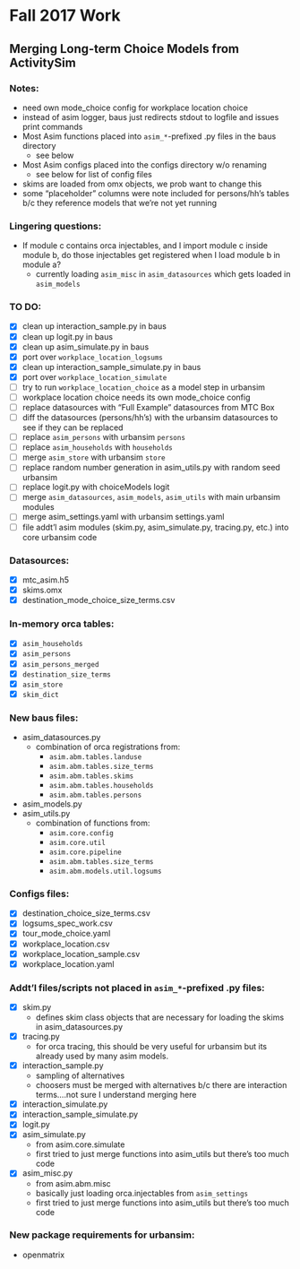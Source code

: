 Fall 2017 Work
=======
## Merging Long-term Choice Models from ActivitySim
### Notes:

- need own mode_choice config for workplace location choice
- instead of asim logger, baus just redirects stdout to logfile and issues print commands
- Most Asim functions placed into `asim_*`-prefixed .py files in the baus directory
    - see below
- Most Asim configs placed into the configs directory w/o renaming
    - see below for list of config files
- skims are loaded from omx objects, we prob want to change this
- some “placeholder” columns were note included for persons/hh’s tables b/c they reference models that we’re not yet running

### Lingering questions:

- If module c contains orca injectables, and I import module c inside module b, do those injectables get registered when I load module b in module a?
    - currently loading `asim_misc` in `asim_datasources` which gets loaded in `asim_models`

### TO DO:

- [x] clean up interaction_sample.py in baus
- [x] clean up logit.py in baus
- [x] clean up asim_simulate.py in baus
- [x] port over `workplace_location_logsums`
- [x] clean up interaction_sample_simulate.py in baus
- [x] port over `workplace_location_simulate`
- [ ] try to run `workplace_location_choice` as a model step in urbansim
- [ ] workplace location choice needs its own mode_choice config
- [ ] replace datasources with “Full Example” datasources from MTC Box
- [ ] diff the datasources (persons/hh’s) with the urbansim datasources to see if they can be replaced
- [ ] replace `asim_persons` with urbansim `persons`
- [ ] replace `asim_households` with `households`
- [ ] merge `asim_store` with urbansim `store`
- [ ] replace random number generation in asim_utils.py with random seed urbansim
- [ ] replace logit.py with choiceModels logit
- [ ] merge `asim_datasources`, `asim_models`, `asim_utils` with main urbansim modules
- [ ] merge asim_settings.yaml with urbansim settings.yaml
- [ ] file addt’l asim modules (skim.py, asim_simulate.py, tracing.py, etc.) into core urbansim code

### Datasources:

- [x] mtc_asim.h5
- [x] skims.omx
- [x] destination_mode_choice_size_terms.csv

### In-memory orca tables:

- [x] `asim_households`
- [x] `asim_persons`
- [x] `asim_persons_merged`
- [x] `destination_size_terms`
- [x] `asim_store`
- [x] `skim_dict`

### New baus files:

- asim_datasources.py
    - combination of orca registrations from:
        - `asim.abm.tables.landuse`
        - `asim.abm.tables.size_terms`
        - `asim.abm.tables.skims`
        - `asim.abm.tables.households`
        - `asim.abm.tables.persons`
- asim_models.py
- asim_utils.py
    - combination of functions from:
        - `asim.core.config`
        - `asim.core.util`
        - `asim.core.pipeline`
        - `asim.abm.tables.size_terms`
        - `asim.abm.models.util.logsums`

### Configs files:

- [x] destination_choice_size_terms.csv
- [x] logsums_spec_work.csv
- [x] tour_mode_choice.yaml
- [x] workplace_location.csv
- [x] workplace_location_sample.csv
- [x] workplace_location.yaml

### Addt’l files/scripts not placed in `asim_*`-prefixed .py files:

- [x] skim.py
    - defines skim class objects that are necessary for loading the skims in asim_datasources.py
- [x] tracing.py
    - for orca tracing, this should be very useful for urbansim but its already used by many asim models.
- [x] interaction_sample.py
    - sampling of alternatives
    - choosers must be merged with alternatives b/c there are interaction terms….not sure I understand merging here
- [x] interaction_simulate.py
- [x] interaction_sample_simulate.py
- [x] logit.py
- [x] asim_simulate.py
    - from asim.core.simulate
    - first tried to just merge functions into asim_utils but there’s too much code
- [x] asim_misc.py
    - from asim.abm.misc
    - basically just loading orca.injectables from `asim_settings`
    - first tried to just merge functions into asim_utils but there’s too much code

### New package requirements for urbansim:

- openmatrix
